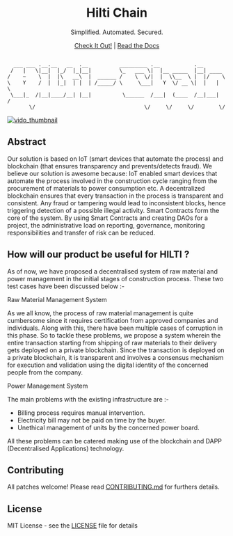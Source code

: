 <h1 align="center">Hilti Chain</h1>

<p align="center">Simplified. Automated. Secured.</p>

<p align="center"><a href="#site">Check It Out!</a> | <a href="#documentation">Read the Docs</a></p>

```

  ___ ___ .__.__   __  .__          _________ .__           .__        
 /   |   \|__|  |_/  |_|__|         \_   ___ \|  |__ _____  |__| ____  
/    ~    \  |  |\   __\  |  ______ /    \  \/|  |  \\__  \ |  |/    \ 
\    Y    /  |  |_|  | |  | /_____/ \     \___|   Y  \/ __ \|  |   |  \
 \___|_  /|__|____/__| |__|          \______  /___|  (____  /__|___|  /
       \/                                   \/     \/     \/        \/ 

```

[![vido_thumbnail](https://c1.staticflickr.com/3/2154/2054140257_58e87296b6.jpg)](https://www.youtube.com/watch?v=4cil1Y8VGW8)

## Abstract

Our solution is based on IoT (smart devices that automate the process) and blockchain (that ensures transparency and prevents/detects fraud). We believe our solution is awesome because:
IoT enabled smart devices that automate the process involved in the construction cycle ranging from the procurement of materials to power consumption etc.
A decentralized blockchain ensures that every transaction in the process is transparent and consistent. Any fraud or tampering would lead to inconsistent blocks, hence triggering detection of a possible illegal activity.
Smart Contracts form the core of the system. By using Smart Contracts and creating DAOs for a project, the administrative load on reporting, governance, monitoring responsibilities and transfer of risk can be reduced.

## How will our product be useful for HILTI ?

As of now, we have proposed a decentralised system of raw material and power management in the initial stages of construction process. These two test cases have been discussed below :-


Raw Material Management System
    
As we all know, the process of raw material management is quite 
cumbersome since it requires certification from approved companies and 
individuals. Along with this, there    have been multiple cases of corruption in 
this phase. So to tackle these problems, we propose a system wherein the 
entire transaction starting from shipping of raw materials to their delivery gets 
deployed on a private blockchain. Since the transaction is deployed on a 
private blockchain, it is transparent and involves a consensus mechanism for 
execution and validation using the digital identity of the concerned people 
from the company.

Power Management System
    
The main problems with the existing infrastructure are :-

- Billing process requires manual intervention.
- Electricity bill may not be paid on time by the buyer.
- Unethical management of units by the concerned power board.

All these problems can be catered making use of the blockchain and DAPP 
(Decentralised Applications) technology.


## Contributing

All patches welcome! Please read [CONTRIBUTING.md](https://github.com/satwikkansal/smart_power/blob/master/CONTRIBUTING.md) for furthers details.

## License

MIT License - see the [LICENSE](https://github.com/satwikkansal/smart_power/blob/master/LICENSE) file for details
